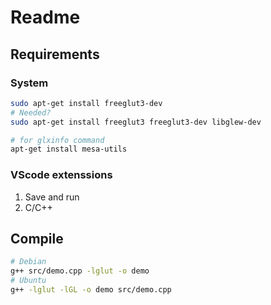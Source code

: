 # Readme

## Requirements

### System

```bash
sudo apt-get install freeglut3-dev
# Needed?
sudo apt-get install freeglut3 freeglut3-dev libglew-dev

# for glxinfo command
apt-get install mesa-utils
```

### VScode extenssions

1. Save and run
2. C/C++

## Compile

```bash
# Debian
g++ src/demo.cpp -lglut -o demo
# Ubuntu
g++ -lglut -lGL -o demo src/demo.cpp
```
